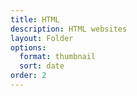 ```yaml
---
title: HTML
description: HTML websites
layout: Folder
options:
  format: thumbnail
  sort: date
order: 2
---
```

